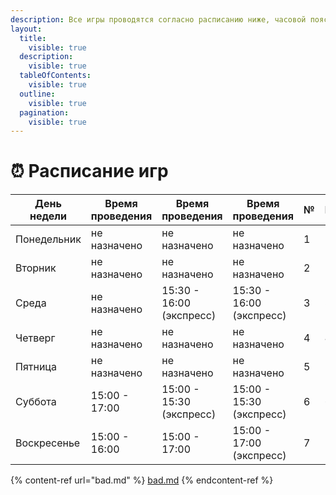 ```yaml
---
description: Все игры проводятся согласно расписанию ниже, часовой пояс МСК
layout:
  title:
    visible: true
  description:
    visible: true
  tableOfContents:
    visible: true
  outline:
    visible: true
  pagination:
    visible: true
---
```


# ⏰ Расписание игр



<table><thead><tr><th>День недели</th><th>Время проведения</th><th data-hidden>Время проведения</th><th data-hidden>Время проведения</th><th data-hidden data-type="number">№</th><th data-hidden data-type="number">№</th></tr></thead><tbody><tr><td>Понедельник</td><td>не назначено</td><td>не назначено</td><td>не назначено</td><td>1</td><td>1</td></tr><tr><td>Вторник</td><td>не назначено</td><td>не назначено</td><td>не назначено</td><td>2</td><td>2</td></tr><tr><td>Среда</td><td>не назначено</td><td>15:30 - 16:00 (экспресс)</td><td>15:30 - 16:00 (экспресс)</td><td>3</td><td>3</td></tr><tr><td>Четверг</td><td>не назначено</td><td>не назначено</td><td>не назначено</td><td>4</td><td>4</td></tr><tr><td>Пятница</td><td>не назначено</td><td>не назначено</td><td>не назначено</td><td>5</td><td>5</td></tr><tr><td>Суббота</td><td>15:00 - 17:00</td><td>15:00 - 15:30 (экспресс)</td><td>15:00 - 15:30 (экспресс)</td><td>6</td><td>6</td></tr><tr><td>Воскресенье</td><td>15:00 - 16:00</td><td>15:00 - 17:00</td><td>15:00 - 17:00 (экспресс)</td><td>7</td><td>7</td></tr></tbody></table>

{% content-ref url="bad.md" %}
[bad.md](bad.md)
{% endcontent-ref %}
